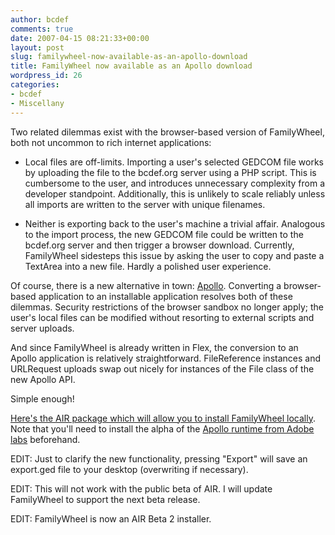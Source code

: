 ```yaml
---
author: bcdef
comments: true
date: 2007-04-15 08:21:33+00:00
layout: post
slug: familywheel-now-available-as-an-apollo-download
title: FamilyWheel now available as an Apollo download
wordpress_id: 26
categories:
- bcdef
- Miscellany
---
```


Two related dilemmas exist with the browser-based version of FamilyWheel, both not uncommon to rich internet applications:



	
  * Local files are off-limits. Importing a user's selected GEDCOM file works by uploading the file to the bcdef.org server using a PHP script. This is cumbersome to the user, and introduces unnecessary complexity from a developer standpoint. Additionally, this is unlikely to scale reliably unless all imports are written to the server with unique filenames.

	
  * Neither is exporting back to the user's machine a trivial affair. Analogous to the import process, the new GEDCOM file could be written to the bcdef.org server and then trigger a browser download. Currently, FamilyWheel sidesteps this issue by asking the user to copy and paste a TextArea into a new file. Hardly a polished user experience.


Of course, there is a new alternative in town: [Apollo](http://labs.adobe.com/technologies/apollo/). Converting a browser-based application to an installable application resolves both of these dilemmas. Security restrictions of the browser sandbox no longer apply; the user's local files can be modified without resorting to external scripts and server uploads.

And since FamilyWheel is already written in Flex, the conversion to an Apollo application is relatively straightforward. FileReference instances and URLRequest uploads swap out nicely for instances of the File class of the new Apollo API.

Simple enough!

[Here's the AIR package which will allow you to install FamilyWheel locally](http://bcdef.org/downloads/FamilyWheel.air). Note that you'll need to install the alpha of the [Apollo runtime from Adobe labs](http://labs.adobe.com/downloads/apolloruntime.html) beforehand.

EDIT: Just to clarify the new functionality, pressing "Export" will save an export.ged file to your desktop (overwriting if necessary).

EDIT: This will not work with the public beta of AIR. I will update FamilyWheel to support the next beta release.

EDIT: FamilyWheel is now an AIR Beta 2 installer.
